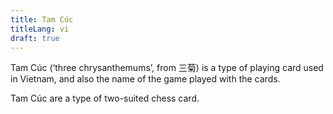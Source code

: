 ```yaml
---
title: Tam Cúc
titleLang: vi
draft: true
---
```


<span lang="vi" class="noun">Tam Cúc</span> (‘three chrysanthemums’, from <span lang="vi-Hani">三菊</span>) is a type of playing card used in Vietnam, and also the name of the game played with the cards.

<span lang="vi" class="noun">Tam Cúc</span> are a type of two-suited chess card.

